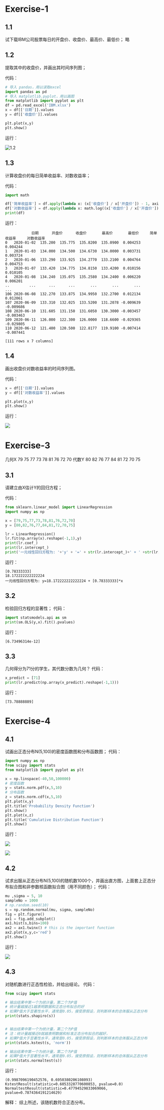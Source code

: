 # Exercise-1
## 1.1
试下载IBM公司股票每日的开盘价、收盘价、最高价、最低价；
略

## 1.2
提取其中的收盘价，并画出其时间序列图；

代码：
``` Python
# 导入 pandas，用以读取excel
import pandas as pd
# 导入 matplotlib.pyplot，用以画图
from matplotlib import pyplot as plt
df = pd.read_excel('IBM.xlsx')
x = df[['日期']].values
y = df[['收盘价']].values

plt.plot(x,y)
plt.show()
```
运行：

![1.2](D:\-\financial-model-and-calculation\Chapter-1\Document\1.2.png)

## 1.3

计算收盘价的每日简单收益率、对数收益率；

代码：
``` Python
import math

df['简单收益率'] = df.apply(lambda x: (x['收盘价'] / x['开盘价']) - 1, axis=1)
df['对数收益率'] = df.apply(lambda x: math.log((x['收盘价'] / x['开盘价']),math.e), axis=1)
print(df)
```
运行：
```
            日期      开盘价      收盘价       最高价       最低价     简单收益率     对数收益率
0   2020-01-02  135.200  135.775  135.8200  135.0900  0.004253  0.004244
1   2020-01-03  134.000  134.500  134.6730  134.0000  0.003731  0.003724
2   2020-01-06  133.290  133.925  134.2770  133.2100  0.004764  0.004753
3   2020-01-07  133.420  134.775  134.8150  133.4200  0.010156  0.010105
4   2020-01-08  134.240  135.075  135.2580  134.2400  0.006220  0.006201
..         ...      ...      ...       ...       ...       ...       ...
106 2020-06-08  132.270  133.875  134.9950  132.2700  0.012134  0.012061
107 2020-06-09  133.310  132.025  133.5200  131.2078 -0.009639 -0.009686
108 2020-06-10  131.605  131.150  131.6050  130.3000 -0.003457 -0.003463
109 2020-06-11  126.000  122.300  126.0000  118.6600 -0.029365 -0.029805
110 2020-06-12  121.400  120.500  122.8177  119.9100 -0.007414 -0.007441

[111 rows x 7 columns]
```

## 1.4
画出收盘价对数收益率的时间序列图。

代码：
``` Python
x = df[['日期']].values
y = df[['对数收益率']].values

plt.plot(x,y)
plt.show()
```
运行：

![](D:\-\financial-model-and-calculation\Chapter-1\Document\1.4.png)

# Exercise-3
几何X	79	75	77	73	78	81	76	72	70
代数Y	80	82	76	77	84	81	72	70	75
## 3.1
请建立由X估计Y的回归方程；

代码：
``` Python
from sklearn.linear_model import LinearRegression
import numpy as np

x = [79,75,77,73,78,81,76,72,70]
y = [80,82,76,77,84,81,72,70,75]

lr = LinearRegression()
lr.fit(np.array(x).reshape(-1,1),y)
print(lr.coef_)
print(lr.intercept_)
print('一元线性回归方程为: '+'y' + '=' + str(lr.intercept_)+' + ' +str(lr.coef_) + '*x')
```
运行：
```Code
[0.78333333]
18.172222222222224
一元线性回归方程为: y=18.172222222222224 + [0.78333333]*x
```

## 3.2
检验回归方程的显著性；
代码：
``` Python
import statsmodels.api as sm
print(sm.OLS(y,x).fit().pvalues)
```
运行：
```Code
[6.73496314e-12]
```

## 3.3
几何得分为71分的学生，其代数分数为几何？
代码：
``` Python
x_predict = [71]
print(lr.predict(np.array(x_predict).reshape(-1,1)))
```
运行：
```Code
[73.78888889]
```

# Exercise-4
## 4.1
试画出正态分布N(5,100)的密度函数图和分布函数图；
代码：

``` Python
import numpy as np
from scipy import stats
from matplotlib import pyplot as plt

x = np.linspace(-40,50,100000)
# 密度函数
y = stats.norm.pdf(x,5,10)
# 分布函数
z = stats.norm.cdf(x,5,10)
plt.plot(x,y)
plt.title('Probability Density Function')
plt.show()
plt.plot(x,z)
plt.title('Cumulative Distribution Function')
plt.show()
```
运行：

![](D:\-\financial-model-and-calculation\Chapter-1\Document\4.1.1.png)

![](D:\-\financial-model-and-calculation\Chapter-1\Document\4.1.2.png)

## 4.2
试求出服从正态分布N(5,100)的随机数1000个，并画出直方图，上面套上正态分布拟合图和非参数核函数拟合图（用不同颜色）；
代码：
``` Python
mu ,sigma = 5, 10
sampleNo = 1000
# np.random.seed(10)
s = np.random.normal(mu, sigma, sampleNo)
fig = plt.figure()  
ax1 = fig.add_subplot()
ax1.hist(s,bins=100)
ax2 = ax1.twinx() # this is the important function  
ax2.plot(x,y,c='red')
plt.show()
```
运行：

![](D:\-\financial-model-and-calculation\Chapter-1\Document\4.2.png)

## 4.3
对随机数进行正态性检验，并给出结论。
代码：
``` Python
from scipy import stats

# 输出结果中第一个为统计量，第二个为P值
# 统计量越接近1越表明数据和正态分布拟合的好
# 如果P值大于显著性水平，通常是0.05，接受原假设，则判断样本的总体服从正态分布
print(stats.shapiro(s)) 


# 输出结果中第一个为统计量，第二个为P值
# 注：统计量越接近0就越表明数据和标准正态分布拟合的越好，
# 如果P值大于显著性水平，通常是0.05，接受原假设，则判断样本的总体服从正态分布
print(stats.kstest(s, 'norm')) 

# 输出结果中第一个为统计量，第二个为P值
# 如果P值大于显著性水平，通常是0.05，接受原假设，则判断样本的总体服从正态分布
print(stats.normaltest(s))
```

运行：
``` Code
(0.9987096190452576, 0.6950380206108093)
KstestResult(statistic=0.6053328770600853, pvalue=0.0)
NormaltestResult(statistic=0.47794529833069066, pvalue=0.7874364191214629)
```

解释：
综上所述，该随机数符合正态分布。
